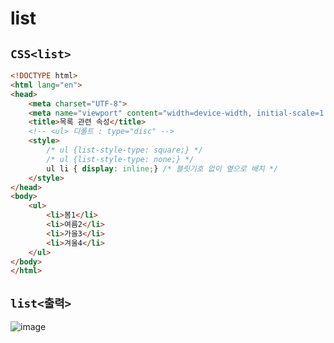 # list

## `CSS<list>`
```html
<!DOCTYPE html>
<html lang="en">
<head>
    <meta charset="UTF-8">
    <meta name="viewport" content="width=device-width, initial-scale=1.0">
    <title>목록 관련 속성</title>
    <!-- <ul> 디폴트 : type="disc" -->
    <style>
        /* ul {list-style-type: square;} */
        /* ul {list-style-type: none;} */
        ul li { display: inline;} /* 블릿기호 없이 옆으로 배치 */
    </style>
</head>
<body>
    <ul>
        <li>봄1</li>
        <li>여름2</li>
        <li>가을3</li>
        <li>겨울4</li>
    </ul>
</body>
</html>
```

## `list<출력>`
![image](https://github.com/dev13y/TIL/assets/145516942/c97b59d3-4e05-4f22-868b-ec749ab07023)







